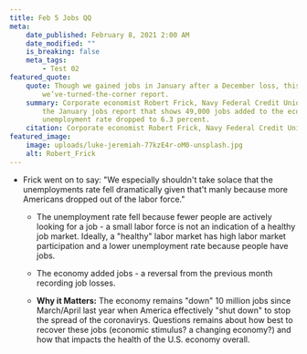 ```yaml
---
title: Feb 5 Jobs QQ
meta:
    date_published: February 8, 2021 2:00 AM
    date_modified: ""
    is_breaking: false
    meta_tags:
        - Test 02
featured_quote:
    quote: Though we gained jobs in January after a December loss, this is not a
        we’ve-turned-the-corner report.
    summary: Corporate economist Robert Frick, Navy Federal Credit Union, on
        the January jobs report that shows 49,000 jobs added to the economy; the
        unemployment rate dropped to 6.3 percent.
    citation: Corporate economist Robert Frick, Navy Federal Credit Union.
featured_image:
    image: uploads/luke-jeremiah-77kzE4r-oM0-unsplash.jpg
    alt: Robert_Frick
---
```


-   Frick went on to say: "We especially shouldn't take solace that the
    unemployments rate fell dramatically given that't manly because more Americans
    dropped out of the labor force."

    -   The unemployment rate fell because fewer people are actively looking for a job - a small labor force is not an indication of a healthy job market. Ideally, a "healthy" labor market has high labor market participation and a lower unemployment rate because people have jobs.

    -   The economy added jobs - a reversal from the previous month recording job losses.

    -   **Why it Matters:** The economy remains "down" 10 million jobs since March/April last year when America effectively "shut down" to stop the spread of the coronavirys. Questions remains about how best to recover these jobs (economic stimulus? a changing economy?) and how that impacts the health of the U.S. economy overall.
